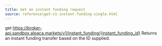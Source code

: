 ```yaml
---
title: Get an instant funding request
source: reference\get-v1-instant-funding-single.html
---
```


get https://broker-api.sandbox.alpaca.markets/v1/instant_funding/{instant_funding_id}
Returns an instant funding transfer based on the ID supplied.
